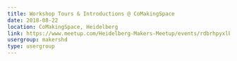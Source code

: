 ```yaml
---
title: Workshop Tours & Introductions @ CoMakingSpace
date: 2018-08-22
location: CoMakingSpace, Heidelberg
link: https://www.meetup.com/Heidelberg-Makers-Meetup/events/rdbrhpyxlbdc/
usergroup: makershd
type: usergroup
---
```

